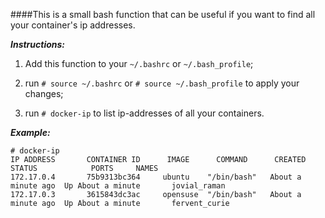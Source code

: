 ####This is a small bash function that can be useful if you want to find all your container's ip addresses.

***Instructions:*** 

1) Add this function to your ```~/.bashrc``` or ```~/.bash_profile```;

2) run ```# source ~/.bashrc``` or ```# source ~/.bash_profile``` to apply your changes;

3) run ```# docker-ip``` to list ip-addresses of all your containers.

***Example:***
```
# docker-ip
IP ADDRESS       CONTAINER ID      IMAGE      COMMAND      CREATED            STATUS            PORTS     NAMES
172.17.0.4       75b9313bc364     ubuntu    "/bin/bash"   About a minute ago  Up About a minute       jovial_raman
172.17.0.3       3615843dc3ac     opensuse  "/bin/bash"   About a minute ago  Up About a minute       fervent_curie
```
